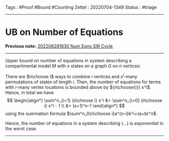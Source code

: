 Tags :  #Proof #Bound #Counting 
Zettel :  20220704-1349
Status : #triage 

-----

# UB on Number of Equations

**Previous note:** [202206281830 Num Eqns SIR Cycle](202206281830%20Num%20Eqns%20SIR%20Cycle.md)

-----

Upper bound on number of equations in system describing a compartmental model $M$ with $s$ states on a graph $G$ on $n$ vertices:

There are $n\choose i$ ways to combine $i$ vertices and $s^i$-many permutations of states of length $i$. Then, the number of equations for terms with $i$-many vertex locations is bounded above by ${n\choose{i}} s^i$. Hence, in total we have
$$
\begin{align*}
  \sum^n_{i=1} {n\choose i} s^i &= \sum^n_{i=0} {n\choose i} s^i - 1 \\
  &= (s+1)^n-1
\end{align*}
$$
using the summation formula $\sum^n_0{n\choose i}a^{n-i}b^i=(a+b)^n$.

Hence, the number of equations in a system describing (...) is *exponential* in the worst case.

-----
